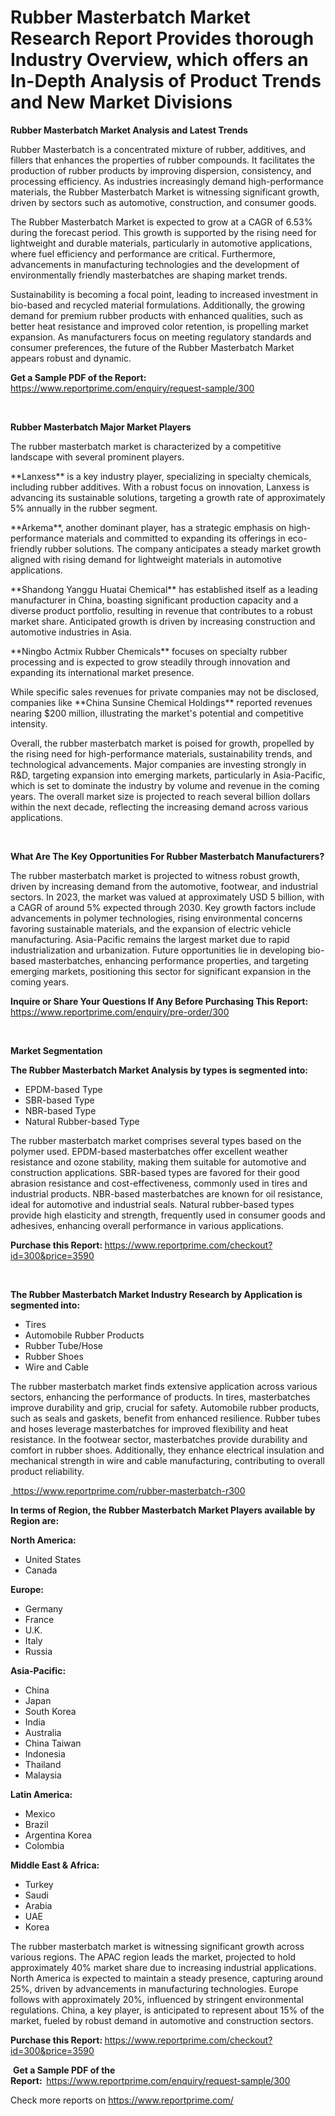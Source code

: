 <p><h1>Rubber Masterbatch Market Research Report Provides thorough Industry Overview, which offers an In-Depth Analysis of Product Trends and New Market Divisions</h1></p><p><strong>Rubber Masterbatch Market Analysis and Latest Trends</strong></p>
<p><p>Rubber Masterbatch is a concentrated mixture of rubber, additives, and fillers that enhances the properties of rubber compounds. It facilitates the production of rubber products by improving dispersion, consistency, and processing efficiency. As industries increasingly demand high-performance materials, the Rubber Masterbatch Market is witnessing significant growth, driven by sectors such as automotive, construction, and consumer goods.</p><p>The Rubber Masterbatch Market is expected to grow at a CAGR of 6.53% during the forecast period. This growth is supported by the rising need for lightweight and durable materials, particularly in automotive applications, where fuel efficiency and performance are critical. Furthermore, advancements in manufacturing technologies and the development of environmentally friendly masterbatches are shaping market trends. </p><p>Sustainability is becoming a focal point, leading to increased investment in bio-based and recycled material formulations. Additionally, the growing demand for premium rubber products with enhanced qualities, such as better heat resistance and improved color retention, is propelling market expansion. As manufacturers focus on meeting regulatory standards and consumer preferences, the future of the Rubber Masterbatch Market appears robust and dynamic.</p></p>
<p><strong>Get a Sample PDF of the Report:&nbsp;</strong> <a href="https://www.reportprime.com/enquiry/request-sample/300?utm_campaign=2625&utm_medium=2&utm_source=Github&utm_content=ia&utm_term=18032025&utm_id=rubber-masterbatch">https://www.reportprime.com/enquiry/request-sample/300</a></p>
<p>&nbsp;</p>
<p><strong>Rubber Masterbatch Major Market Players</strong></p>
<p><p>The rubber masterbatch market is characterized by a competitive landscape with several prominent players.</p><p>**Lanxess** is a key industry player, specializing in specialty chemicals, including rubber additives. With a robust focus on innovation, Lanxess is advancing its sustainable solutions, targeting a growth rate of approximately 5% annually in the rubber segment.</p><p>**Arkema**, another dominant player, has a strategic emphasis on high-performance materials and committed to expanding its offerings in eco-friendly rubber solutions. The company anticipates a steady market growth aligned with rising demand for lightweight materials in automotive applications.</p><p>**Shandong Yanggu Huatai Chemical** has established itself as a leading manufacturer in China, boasting significant production capacity and a diverse product portfolio, resulting in revenue that contributes to a robust market share. Anticipated growth is driven by increasing construction and automotive industries in Asia.</p><p>**Ningbo Actmix Rubber Chemicals** focuses on specialty rubber processing and is expected to grow steadily through innovation and expanding its international market presence.</p><p>While specific sales revenues for private companies may not be disclosed, companies like **China Sunsine Chemical Holdings** reported revenues nearing $200 million, illustrating the market's potential and competitive intensity.</p><p>Overall, the rubber masterbatch market is poised for growth, propelled by the rising need for high-performance materials, sustainability trends, and technological advancements. Major companies are investing strongly in R&D, targeting expansion into emerging markets, particularly in Asia-Pacific, which is set to dominate the industry by volume and revenue in the coming years. The overall market size is projected to reach several billion dollars within the next decade, reflecting the increasing demand across various applications.</p></p>
<p>&nbsp;</p>
<p><strong>What Are The Key Opportunities For Rubber Masterbatch Manufacturers?</strong></p>
<p><p>The rubber masterbatch market is projected to witness robust growth, driven by increasing demand from the automotive, footwear, and industrial sectors. In 2023, the market was valued at approximately USD 5 billion, with a CAGR of around 5% expected through 2030. Key growth factors include advancements in polymer technologies, rising environmental concerns favoring sustainable materials, and the expansion of electric vehicle manufacturing. Asia-Pacific remains the largest market due to rapid industrialization and urbanization. Future opportunities lie in developing bio-based masterbatches, enhancing performance properties, and targeting emerging markets, positioning this sector for significant expansion in the coming years.</p></p>
<p><strong>Inquire or Share Your Questions If Any Before Purchasing This Report:</strong> <a href="https://www.reportprime.com/enquiry/pre-order/300?utm_campaign=2625&utm_medium=2&utm_source=Github&utm_content=ia&utm_term=18032025&utm_id=rubber-masterbatch">https://www.reportprime.com/enquiry/pre-order/300</a></p>
<p>&nbsp;</p>
<p><strong>Market Segmentation</strong></p>
<p><strong>The Rubber Masterbatch Market Analysis by types is segmented into:</strong></p>
<p><ul><li>EPDM-based Type</li><li>SBR-based Type</li><li>NBR-based Type</li><li>Natural Rubber-based Type</li></ul></p>
<p><p>The rubber masterbatch market comprises several types based on the polymer used. EPDM-based masterbatches offer excellent weather resistance and ozone stability, making them suitable for automotive and construction applications. SBR-based types are favored for their good abrasion resistance and cost-effectiveness, commonly used in tires and industrial products. NBR-based masterbatches are known for oil resistance, ideal for automotive and industrial seals. Natural rubber-based types provide high elasticity and strength, frequently used in consumer goods and adhesives, enhancing overall performance in various applications.</p></p>
<p><strong>Purchase this Report:&nbsp;</strong><a href="https://www.reportprime.com/checkout?id=300&price=3590&utm_campaign=2625&utm_medium=2&utm_source=Github&utm_content=ia&utm_term=18032025&utm_id=rubber-masterbatch">https://www.reportprime.com/checkout?id=300&price=3590</a></p>
<p>&nbsp;</p>
<p><strong>The Rubber Masterbatch Market Industry Research by Application is segmented into:</strong></p>
<p><ul><li>Tires</li><li>Automobile Rubber Products</li><li>Rubber Tube/Hose</li><li>Rubber Shoes</li><li>Wire and Cable</li></ul></p>
<p><p>The rubber masterbatch market finds extensive application across various sectors, enhancing the performance of products. In tires, masterbatches improve durability and grip, crucial for safety. Automobile rubber products, such as seals and gaskets, benefit from enhanced resilience. Rubber tubes and hoses leverage masterbatches for improved flexibility and heat resistance. In the footwear sector, masterbatches provide durability and comfort in rubber shoes. Additionally, they enhance electrical insulation and mechanical strength in wire and cable manufacturing, contributing to overall product reliability.</p></p>
<p><a href="https://www.reportprime.com/rubber-masterbatch-r300?utm_campaign=2625&utm_medium=2&utm_source=Github&utm_content=ia&utm_term=18032025&utm_id=rubber-masterbatch">&nbsp;https://www.reportprime.com/rubber-masterbatch-r300</a></p>
<p><strong>In terms of Region, the Rubber Masterbatch Market Players available by Region are:</strong></p>
<p>
    <p> <strong> North America: </strong>
        <ul>
            <li>United States</li>
            <li>Canada</li>
        </ul>
        </p> 
    <p> <strong> Europe: </strong>
        <ul>
            <li>Germany</li>
            <li>France</li>
            <li>U.K.</li>
            <li>Italy</li>
            <li>Russia</li>
        </ul>
        </p> 
    <p> <strong> Asia-Pacific: </strong>
        <ul>
            <li>China</li>
            <li>Japan</li>
            <li>South Korea</li>
            <li>India</li>
            <li>Australia</li>
            <li>China Taiwan</li>
            <li>Indonesia</li>
            <li>Thailand</li>
            <li>Malaysia</li>
        </ul>
        </p> 
    <p> <strong> Latin America: </strong>
        <ul>
            <li>Mexico</li>
            <li>Brazil</li>
            <li>Argentina Korea</li>
            <li>Colombia</li>
        </ul>
        </p> 
    <p> <strong> Middle East & Africa: </strong>
        <ul>
            <li>Turkey</li>
            <li>Saudi</li>
            <li>Arabia</li>
            <li>UAE</li>
            <li>Korea</li>
        </ul>
    </p>
    </p>
<p><p>The rubber masterbatch market is witnessing significant growth across various regions. The APAC region leads the market, projected to hold approximately 40% market share due to increasing industrial applications. North America is expected to maintain a steady presence, capturing around 25%, driven by advancements in manufacturing technologies. Europe follows with approximately 20%, influenced by stringent environmental regulations. China, a key player, is anticipated to represent about 15% of the market, fueled by robust demand in automotive and construction sectors.</p></p>
<p><strong>Purchase this Report: </strong><a href="https://www.reportprime.com/checkout?id=300&price=3590&utm_campaign=2625&utm_medium=2&utm_source=Github&utm_content=ia&utm_term=18032025&utm_id=rubber-masterbatch">https://www.reportprime.com/checkout?id=300&price=3590</a></p>
<p>&nbsp;<strong>Get a Sample PDF of the Report:&nbsp;&nbsp;</strong><a href="https://www.reportprime.com/enquiry/request-sample/300?utm_campaign=2625&utm_medium=2&utm_source=Github&utm_content=ia&utm_term=18032025&utm_id=rubber-masterbatch">https://www.reportprime.com/enquiry/request-sample/300</a></p>
<p><strong></strong></p>
<p>Check more reports on <a href="https://www.reportprime.com/?utm_campaign=2625&utm_medium=2&utm_source=Github&utm_content=ia&utm_term=18032025&utm_id=rubber-masterbatch">https://www.reportprime.com/</a></p>